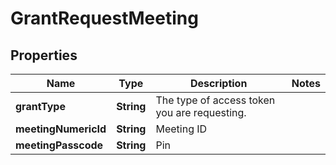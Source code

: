 
# GrantRequestMeeting

## Properties
Name | Type | Description | Notes
------------ | ------------- | ------------- | -------------
**grantType** | **String** | The type of access token you are requesting. | 
**meetingNumericId** | **String** | Meeting ID | 
**meetingPasscode** | **String** | Pin | 



